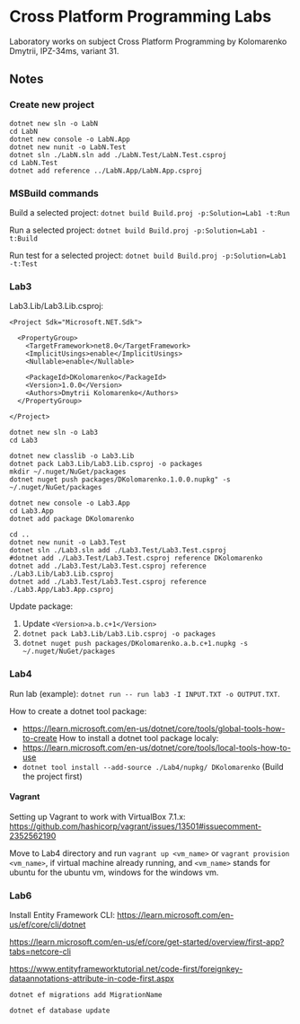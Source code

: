 # Cross Platform Programming Labs

Laboratory works on subject Cross Platform Programming by Kolomarenko Dmytrii,
IPZ-34ms, variant 31.

## Notes
### Create new project
```
dotnet new sln -o LabN
cd LabN
dotnet new console -o LabN.App
dotnet new nunit -o LabN.Test
dotnet sln ./LabN.sln add ./LabN.Test/LabN.Test.csproj
cd LabN.Test
dotnet add reference ../LabN.App/LabN.App.csproj

```

### MSBuild commands
Build a selected project: `dotnet build Build.proj -p:Solution=Lab1 -t:Run`

Run a selected project: `dotnet build Build.proj -p:Solution=Lab1 -t:Build`

Run test for a selected project: `dotnet build Build.proj -p:Solution=Lab1 -t:Test`

### Lab3
Lab3.Lib/Lab3.Lib.csproj:
```
<Project Sdk="Microsoft.NET.Sdk">

  <PropertyGroup>
    <TargetFramework>net8.0</TargetFramework>
    <ImplicitUsings>enable</ImplicitUsings>
    <Nullable>enable</Nullable>

    <PackageId>DKolomarenko</PackageId>
    <Version>1.0.0</Version>
    <Authors>Dmytrii Kolomarenko</Authors>
  </PropertyGroup>

</Project>
```

```
dotnet new sln -o Lab3
cd Lab3

dotnet new classlib -o Lab3.Lib
dotnet pack Lab3.Lib/Lab3.Lib.csproj -o packages
mkdir ~/.nuget/NuGet/packages
dotnet nuget push packages/DKolomarenko.1.0.0.nupkg" -s ~/.nuget/NuGet/packages

dotnet new console -o Lab3.App
cd Lab3.App
dotnet add package DKolomarenko

cd ..
dotnet new nunit -o Lab3.Test
dotnet sln ./Lab3.sln add ./Lab3.Test/Lab3.Test.csproj
#dotnet add ./Lab3.Test/Lab3.Test.csproj reference DKolomarenko
dotnet add ./Lab3.Test/Lab3.Test.csproj reference ./Lab3.Lib/Lab3.Lib.csproj
dotnet add ./Lab3.Test/Lab3.Test.csproj reference ./Lab3.App/Lab3.App.csproj
```

Update package:
1. Update `<Version>a.b.c+1</Version>`
2. `dotnet pack Lab3.Lib/Lab3.Lib.csproj -o packages`
2. `dotnet nuget push packages/DKolomarenko.a.b.c+1.nupkg -s ~/.nuget/NuGet/packages`


### Lab4
Run lab (example): `dotnet run -- run lab3 -I INPUT.TXT -o OUTPUT.TXT`.

How to create a dotnet tool package:
- https://learn.microsoft.com/en-us/dotnet/core/tools/global-tools-how-to-create
How to install a dotnet tool package localy:
- https://learn.microsoft.com/en-us/dotnet/core/tools/local-tools-how-to-use
- `dotnet tool install --add-source ./Lab4/nupkg/ DKolomarenko` (Build the project first)

#### Vagrant
Setting up Vagrant to work with VirtualBox 7.1.x: https://github.com/hashicorp/vagrant/issues/13501#issuecomment-2352562190

Move to Lab4 directory and run `vagrant up <vm_name>` or `vagrant provision <vm_name>`, 
if virtual machine already running, and `<vm_name>` stands for ubuntu for the ubuntu vm,
windows for the windows vm.


### Lab6
Install Entity Framework CLI: https://learn.microsoft.com/en-us/ef/core/cli/dotnet

https://learn.microsoft.com/en-us/ef/core/get-started/overview/first-app?tabs=netcore-cli

https://www.entityframeworktutorial.net/code-first/foreignkey-dataannotations-attribute-in-code-first.aspx

`dotnet ef migrations add MigrationName`

`dotnet ef database update`
